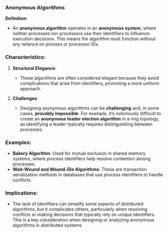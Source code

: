 ### Anonymous Algorithms

**Definition**:
- An **anonymous algorithm** operates in an **anonymous system**, where neither processes nor processors use their identifiers to influence execution decisions. This means the algorithm must function without any reliance on process or processor IDs.

### Characteristics:
1. **Structural Elegance**:
   - These algorithms are often considered elegant because they avoid complications that arise from identifiers, promoting a more uniform approach.

2. **Challenges**:
   - Designing anonymous algorithms can be **challenging** and, in some cases, **provably impossible**. For example, it’s notoriously difficult to create an **anonymous leader election algorithm** in a ring topology, as identifying a leader typically requires distinguishing between processes.

### Examples:
- **Bakery Algorithm**: Used for mutual exclusion in shared memory systems, where process identifiers help resolve contention among processes.
- **Wait-Wound and Wound-Die Algorithms**: These are transaction serialization methods in databases that use process identifiers to handle conflicts.

### Implications:
- The lack of identifiers can simplify some aspects of distributed algorithms, but it complicates others, particularly when resolving conflicts or making decisions that typically rely on unique identifiers. This is a key consideration when designing or analyzing anonymous algorithms in distributed systems.
